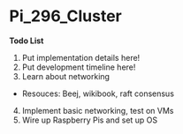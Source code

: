 # Pi_296_Cluster

**Todo List**

1. Put implementation details here!
2. Put development timeline here!
3. Learn about networking
  - Resouces: Beej, wikibook, raft consensus
4. Implement basic networking, test on VMs
5. Wire up Raspberry Pis and set up OS
